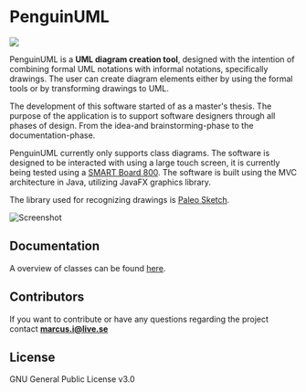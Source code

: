 # PenguinUML

![](https://media.giphy.com/media/l0HlPT6pjpTBLxBVm/giphy.gif)

PenguinUML is a **UML diagram creation tool**, designed with the intention of combining formal UML notations with informal notations, specifically drawings. The user can create diagram elements either by using the formal tools or by transforming drawings to UML. 


The development of this software started of as a master's thesis. The purpose of the application is to support software designers through all phases of design. From the idea-and brainstorming-phase to the documentation-phase.

PenguinUML currently only supports class diagrams. The software is designed to be interacted with using a large touch screen, it is currently being tested using a [SMART Board 800](https://education.smarttech.com/sv-se/products/smart-board-800).
The software is built using the MVC architecture in Java, utilizing JavaFX graphics library.

The library used for recognizing drawings is [Paleo Sketch](http://srl-mechanix.appspot.com/).

![](http://i68.tinypic.com/2ryt0kw.jpg "Screenshot")

## Documentation
A overview of classes can be found [here](http://i67.tinypic.com/mlplp2.png).

## Contributors

If you want to contribute or have any questions regarding the project contact **marcus.i@live.se**

## License

GNU General Public License v3.0
